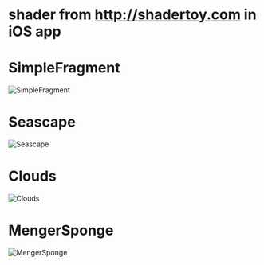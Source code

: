 # shader from http://shadertoy.com in iOS app
# SimpleFragment
![SimpleFragment](images/SimpleFragment.png)
# Seascape
![Seascape](images/Seascape.png)
# Clouds
![Clouds](images/Clouds.png)
# MengerSponge
![MengerSponge](images/MengerSponge.png)
